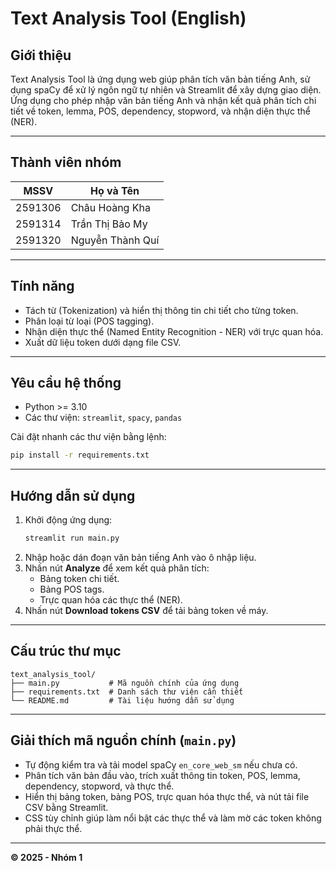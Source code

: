 # Text Analysis Tool (English)

## Giới thiệu

Text Analysis Tool là ứng dụng web giúp phân tích văn bản tiếng Anh, sử dụng spaCy để xử lý ngôn ngữ tự nhiên và Streamlit để xây dựng giao diện. Ứng dụng cho phép nhập văn bản tiếng Anh và nhận kết quả phân tích chi tiết về token, lemma, POS, dependency, stopword, và nhận diện thực thể (NER).

---

## Thành viên nhóm

| MSSV    | Họ và Tên        |
| ------- | ---------------- |
| 2591306 | Châu Hoàng Kha   |
| 2591314 | Trần Thị Bảo My  |
| 2591320 | Nguyễn Thành Quí |

---

## Tính năng

- Tách từ (Tokenization) và hiển thị thông tin chi tiết cho từng token.
- Phân loại từ loại (POS tagging).
- Nhận diện thực thể (Named Entity Recognition - NER) với trực quan hóa.
- Xuất dữ liệu token dưới dạng file CSV.

---

## Yêu cầu hệ thống

- Python >= 3.10
- Các thư viện: `streamlit`, `spacy`, `pandas`

Cài đặt nhanh các thư viện bằng lệnh:

```sh
pip install -r requirements.txt
```

---

## Hướng dẫn sử dụng

1. Khởi động ứng dụng:
   ```sh
   streamlit run main.py
   ```
2. Nhập hoặc dán đoạn văn bản tiếng Anh vào ô nhập liệu.
3. Nhấn nút **Analyze** để xem kết quả phân tích:
   - Bảng token chi tiết.
   - Bảng POS tags.
   - Trực quan hóa các thực thể (NER).
4. Nhấn nút **Download tokens CSV** để tải bảng token về máy.

---

## Cấu trúc thư mục

```
text_analysis_tool/
├── main.py           # Mã nguồn chính của ứng dụng
├── requirements.txt  # Danh sách thư viện cần thiết
└── README.md         # Tài liệu hướng dẫn sử dụng
```

---

## Giải thích mã nguồn chính (`main.py`)

- Tự động kiểm tra và tải model spaCy `en_core_web_sm` nếu chưa có.
- Phân tích văn bản đầu vào, trích xuất thông tin token, POS, lemma, dependency, stopword, và thực thể.
- Hiển thị bảng token, bảng POS, trực quan hóa thực thể, và nút tải file CSV bằng Streamlit.
- CSS tùy chỉnh giúp làm nổi bật các thực thể và làm mờ các token không phải thực thể.

---

**© 2025 - Nhóm 1**
